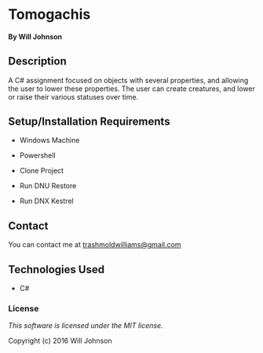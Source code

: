 # Tomogachis

#### By Will Johnson

## Description

A C# assignment focused on objects with several properties, and allowing the user to lower these properties. The user can create creatures, and lower or raise their various statuses over time.

## Setup/Installation Requirements

* Windows Machine
* Powershell

* Clone Project
* Run DNU Restore
* Run DNX Kestrel

## Contact
You can contact me at trashmoldwilliams@gmail.com

## Technologies Used

* C#

### License

*This software is licensed under the MIT license.*

Copyright (c) 2016 Will Johnson

